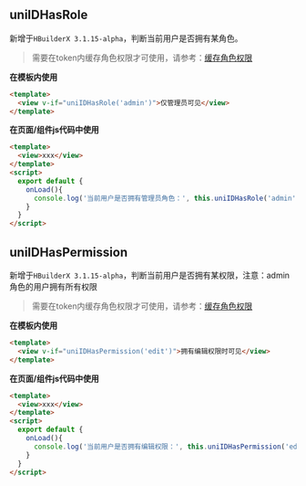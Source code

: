 ## uniIDHasRole

新增于`HBuilderX 3.1.15-alpha`，判断当前用户是否拥有某角色。

> 需要在token内缓存角色权限才可使用，请参考：[缓存角色权限](https://uniapp.dcloud.net.cn/uniCloud/uni-id?id=cachepermissionintoken)

**在模板内使用**

```html
<template>
  <view v-if="uniIDHasRole('admin')">仅管理员可见</view>
</template>
```

**在页面/组件js代码中使用**

```html
<template>
  <view>xxx</view>
</template>
<script>
  export default {
    onLoad(){
      console.log('当前用户是否拥有管理员角色：', this.uniIDHasRole('admin'))
    }
  }
</script>
```

## uniIDHasPermission

新增于`HBuilderX 3.1.15-alpha`，判断当前用户是否拥有某权限，注意：admin角色的用户拥有所有权限

> 需要在token内缓存角色权限才可使用，请参考：[缓存角色权限](https://uniapp.dcloud.net.cn/uniCloud/uni-id?id=cachepermissionintoken)

**在模板内使用**

```html
<template>
  <view v-if="uniIDHasPermission('edit')">拥有编辑权限时可见</view>
</template>
```

**在页面/组件js代码中使用**

```html
<template>
  <view>xxx</view>
</template>
<script>
  export default {
    onLoad(){
      console.log('当前用户是否拥有编辑权限：', this.uniIDHasPermission('edit'))
    }
  }
</script>
```